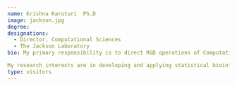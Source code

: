 ```yaml
---
name: Krishna Karuturi  Ph.D
image: jackson.jpg
degree: 
designations: 
  - Director, Computational Sciences
  - The Jackson Laboratory  
bio: My primary responsibility is to direct R&D operations of Computational Sciences (CS) at The Jackson Laboratory. CS works with our collaborators and partners at all campuses of The Jackson Laboratory and the expertise of CS spans the whole landscape of bioinformatics.

My research interests are in developing and applying statistical bioinformatics methods, machine learning algorithms and network biology approaches to understand disease biology and model biological processes such as cell division cycle and DNA replication.  We mine integrative heterogeneous omics data analysis and modeling as basis for our research.
type: visitors
---
```

